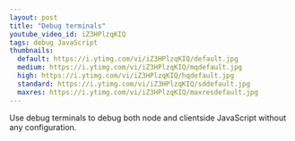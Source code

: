 ```yaml
---
layout: post
title: "Debug terminals"
youtube_video_id: iZ3HPlzqKIQ
tags: debug JavaScript
thumbnails:
  default: https://i.ytimg.com/vi/iZ3HPlzqKIQ/default.jpg
  medium: https://i.ytimg.com/vi/iZ3HPlzqKIQ/mqdefault.jpg
  high: https://i.ytimg.com/vi/iZ3HPlzqKIQ/hqdefault.jpg
  standard: https://i.ytimg.com/vi/iZ3HPlzqKIQ/sddefault.jpg
  maxres: https://i.ytimg.com/vi/iZ3HPlzqKIQ/maxresdefault.jpg
---
```


Use debug terminals to debug both node and clientside JavaScript without any configuration.
